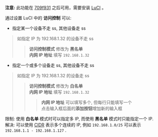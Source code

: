 **注意:** 此功能在 [709f931][1] 之后可用，需要安装 [LuCI][2] 。

通过设置 LuCI 中的 **访问控制** 可以:

  - 指定某一个设备不走 ss, 其他设备走 ss  

   >如指定 IP 为 192.168.1.32 的设备不走 ss
   >>**访问控制模式** 修改为 **黑名单**  
   >>**内网 IP 地址** 填写 `192.168.1.32`  

  - 指定一个或多个设备走 ss, 其他设备不走 ss 

   >如指定 IP 为 192.168.1.32 的设备走 ss
   >>**访问控制模式** 修改为 **白名单**  
   >>**内网 IP 地址** 填写 `192.168.1.32`  
   >>>**内网 IP 地址** 可以填写多个, 但每行只能填写一个  
   >>>点击输入框后面的**添加按钮**增加新的输入框  

限制: 使用 **白名单** 模式时可以指定多 IP, 而使用 **黑名单** 模式时只能指定一个 IP.  
解决: 可以使用 [CIDR][C] 表示多个连续的 IP, 例如 `192.168.1.0/25` 可以表示 `192.168.1.1 - 192.168.1.127` .


 [1]: https://github.com/aa65535/openwrt-shadowsocks/commit/709f931
 [2]: https://github.com/aa65535/openwrt-dist-luci
 [C]: http://en.wikipedia.org/wiki/Classless_Inter-Domain_Routing